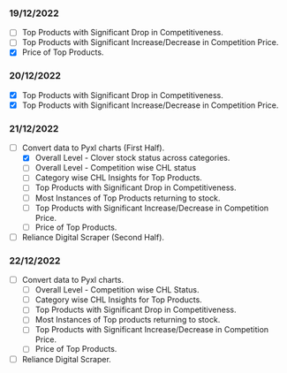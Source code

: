 ### 19/12/2022

- [ ] Top Products with Significant Drop in Competitiveness. 
- [ ] Top Products with Significant Increase/Decrease in Competition Price.
- [x] Price of Top Products.

### 20/12/2022

- [x] Top Products with Significant Drop in Competitiveness.
- [x] Top Products with Significant Increase/Decrease in Competition Price.

### 21/12/2022

- [ ] Convert data to Pyxl charts (First Half).
	- [x] Overall Level - Clover stock status across categories.
	- [ ] Overall Level - Competition wise CHL status
	- [ ] Category wise CHL Insights for Top Products.
	- [ ] Top Products with Significant Drop in Competitiveness.
	- [ ] Most Instances of Top Products returning to stock.
	- [ ] Top Products with Significant Increase/Decrease in Competition Price.
	- [ ] Price of Top Products.
- [ ] Reliance Digital Scraper (Second Half).

### 22/12/2022

- [ ] Convert data to Pyxl charts.
	- [ ] Overall Level - Competition wise CHL Status.
	- [ ] Category wise CHL Insights for Top Products.
	- [ ] Top Products with Significant Drop in Competitiveness.
	- [ ] Most Instances of Top products returning to stock.
	- [ ] Top Products with Significant Increase/Decrease in Competition Price.
	- [ ] Price of Top Products.
- [ ] Reliance Digital Scraper.